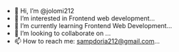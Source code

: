 - 👋 Hi, I’m @jolomi212
- 👀 I’m interested in Frontend web development...
- 🌱 I’m currently learning Frontend Web Development...
- 💞️ I’m looking to collaborate on ...
- 📫 How to reach me: sampdoria212@gmail.com...

<!---
jolomi212/jolomi212 is a ✨ special ✨ repository because its `README.md` (this file) appears on your GitHub profile.
You can click the Preview link to take a look at your changes.
--->
